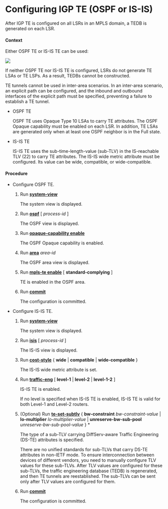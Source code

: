 Configuring IGP TE (OSPF or IS-IS)
==================================

After IGP TE is configured on all LSRs in an MPLS domain, a TEDB is generated on each LSR.

#### Context

Either OSPF TE or IS-IS TE can be used:

![](../../../../public_sys-resources/note_3.0-en-us.png) 

If neither OSPF TE nor IS-IS TE is configured, LSRs do not generate TE LSAs or TE LSPs. As a result, TEDBs cannot be constructed.

TE tunnels cannot be used in inter-area scenarios. In an inter-area scenario, an explicit path can be configured, and the inbound and outbound interfaces of the explicit path must be specified, preventing a failure to establish a TE tunnel.

* OSPF TE
  
  OSPF TE uses Opaque Type 10 LSAs to carry TE attributes. The OSPF Opaque capability must be enabled on each LSR. In addition, TE LSAs are generated only when at least one OSPF neighbor is in the Full state.
* IS-IS TE
  
  IS-IS TE uses the sub-time-length-value (sub-TLV) in the IS-reachable TLV (22) to carry TE attributes. The IS-IS wide metric attribute must be configured. Its value can be wide, compatible, or wide-compatible.

#### Procedure

* Configure OSPF TE.
  1. Run [**system-view**](cmdqueryname=system-view)
     
     
     
     The system view is displayed.
  2. Run [**ospf**](cmdqueryname=ospf) [ *process-id* ]
     
     
     
     The OSPF view is displayed.
  3. Run [**opaque-capability enable**](cmdqueryname=opaque-capability+enable)
     
     
     
     The OSPF Opaque capability is enabled.
  4. Run [**area**](cmdqueryname=area) *area-id*
     
     
     
     The OSPF area view is displayed.
  5. Run [**mpls-te enable**](cmdqueryname=mpls-te+enable) [ **standard-complying** ]
     
     
     
     TE is enabled in the OSPF area.
  6. Run [**commit**](cmdqueryname=commit)
     
     
     
     The configuration is committed.
* Configure IS-IS TE.
  1. Run [**system-view**](cmdqueryname=system-view)
     
     
     
     The system view is displayed.
  2. Run [**isis**](cmdqueryname=isis) [ *process-id* ]
     
     
     
     The IS-IS view is displayed.
  3. Run [**cost-style**](cmdqueryname=cost-style) { **wide** | **compatible** | **wide-compatible** }
     
     
     
     The IS-IS wide metric attribute is set.
  4. Run [**traffic-eng**](cmdqueryname=traffic-eng) [ **level-1** | **level-2** | **level-1-2** ]
     
     
     
     IS-IS TE is enabled.
     
     If no level is specified when IS-IS TE is enabled, IS-IS TE is valid for both Level-1 and Level-2 routers.
  5. (Optional) Run [**te-set-subtlv**](cmdqueryname=te-set-subtlv) { **bw-constraint** *bw-constraint-value* | **lo-multiplier** *lo-multiplier-value* | **unreserve-bw-sub-pool** *unreserve-bw-sub-pool-value* } \*
     
     
     
     The type of a sub-TLV carrying DiffServ-aware Traffic Engineering (DS-TE) attributes is specified.
     
     
     
     There are no unified
     standards for sub-TLVs that carry DS-TE attributes in non-IETF mode.
     To ensure interconnection between devices of different vendors, you
     need to manually configure TLV values for these sub-TLVs. After TLV
     values are configured for these sub-TLVs, the traffic engineering
     database (TEDB) is regenerated, and then TE tunnels are reestablished.
     The sub-TLVs can be sent only after TLV values are configured for
     them.
  6. Run [**commit**](cmdqueryname=commit)
     
     
     
     The configuration is committed.